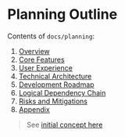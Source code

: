 # Planning Outline

Contents of `docs/planning`:

1. [Overview](Overview.txt)
2. [Core Features](Core-Features.txt)
3. [User Experience](User-Experience.txt)
4. [Technical Architecture](Technical-Architecture.txt)
5. [Development Roadmap](Development-Roadmap.txt)
6. [Logical Dependency Chain](Logical-Dependency-Chain.txt)
7. [Risks and Mitigations](Risks-and-Mitigations.txt)
8. [Appendix](Appendix.txt)

> See [initial concept here](CONCEPT.md)
